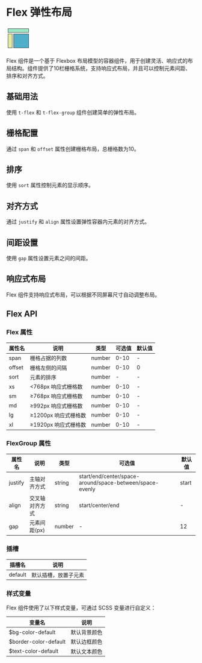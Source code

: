 # Flex 弹性布局

![Flex 弹性布局](/components/flex.png)

Flex 组件是一个基于 Flexbox 布局模型的容器组件，用于创建灵活、响应式的布局结构。组件提供了10栏栅格系统，支持响应式布局，并且可以控制元素间距、排序和对齐方式。

## 基础用法

使用 `t-flex` 和 `t-flex-group` 组件创建简单的弹性布局。

<demo component-name="flex" examples="basic"></demo>

## 栅格配置

通过 `span` 和 `offset` 属性创建栅格布局，总栅格数为10。

<demo component-name="flex" examples="grid"></demo>

## 排序

使用 `sort` 属性控制元素的显示顺序。

<demo component-name="flex" examples="sort"></demo>

## 对齐方式

通过 `justify` 和 `align` 属性设置弹性容器内元素的对齐方式。

<demo component-name="flex" examples="align"></demo>

## 间距设置

使用 `gap` 属性设置元素之间的间距。

<demo component-name="flex" examples="gap"></demo>

## 响应式布局

Flex 组件支持响应式布局，可以根据不同屏幕尺寸自动调整布局。

<demo component-name="flex" examples="responsive"></demo>

## Flex API

### Flex 属性

| 属性名   | 说明           | 类型           | 可选值                | 默认值 |
| -------- | -------------- | -------------- | --------------------- | ------ |
| span     | 栅格占据的列数 | number         | 0-10                  | -      |
| offset   | 栅格左侧的间隔 | number         | 0-10                  | 0      |
| sort     | 元素的排序     | number         | -                     | -      |
| xs       | <768px 响应式栅格数 | number    | 0-10                  | -      |
| sm       | ≥768px 响应式栅格数 | number    | 0-10                  | -      |
| md       | ≥992px 响应式栅格数 | number    | 0-10                  | -      |
| lg       | ≥1200px 响应式栅格数 | number   | 0-10                  | -      |
| xl       | ≥1920px 响应式栅格数 | number   | 0-10                  | -      |

### FlexGroup 属性

| 属性名   | 说明                 | 类型           | 可选值                                                  | 默认值  |
| -------- | -------------------- | -------------- | ------------------------------------------------------- | ------- |
| justify  | 主轴对齐方式         | string         | start/end/center/space-around/space-between/space-evenly | start   |
| align    | 交叉轴对齐方式       | string         | start/center/end                                         | -       |
| gap      | 元素间距(px)         | number         | -                                                        | 12      |

### 插槽

| 插槽名  | 说明                       |
| ------- | -------------------------- |
| default | 默认插槽，放置子元素       |

### 样式变量

Flex 组件使用了以下样式变量，可通过 SCSS 变量进行自定义：

| 变量名                | 说明           |
| --------------------- | -------------- |
| $bg-color-default     | 默认背景颜色   |
| $border-color-default | 默认边框颜色   |
| $text-color-default   | 默认文本颜色   |
